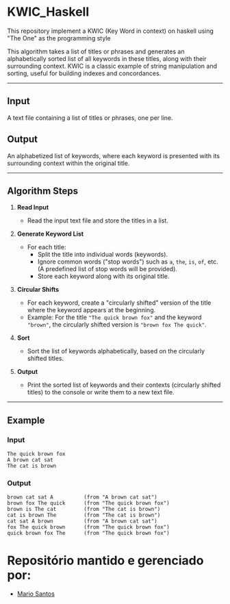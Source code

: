 # KWIC_Haskell
This repository implement a KWIC (Key Word in context) on haskell using "The One" as the programming style


This algorithm takes a list of titles or phrases and generates an alphabetically sorted list of all keywords in these titles, along with their surrounding context. KWIC is a classic example of string manipulation and sorting, useful for building indexes and concordances.

---

## Input  
A text file containing a list of titles or phrases, one per line.

## Output  
An alphabetized list of keywords, where each keyword is presented with its surrounding context within the original title.

---

## Algorithm Steps  

1. **Read Input**  
   - Read the input text file and store the titles in a list.

2. **Generate Keyword List**  
   - For each title:
     - Split the title into individual words (keywords).
     - Ignore common words ("stop words") such as `a`, `the`, `is`, `of`, etc. (A predefined list of stop words will be provided).
     - Store each keyword along with its original title.

3. **Circular Shifts**  
   - For each keyword, create a "circularly shifted" version of the title where the keyword appears at the beginning.  
   - Example: For the title `"The quick brown fox"` and the keyword `"brown"`, the circularly shifted version is `"brown fox The quick"`.

4. **Sort**  
   - Sort the list of keywords alphabetically, based on the circularly shifted titles.

5. **Output**  
   - Print the sorted list of keywords and their contexts (circularly shifted titles) to the console or write them to a new text file.

---

## Example  

### Input
```plaintext
The quick brown fox  
A brown cat sat  
The cat is brown
```

### Output
```plaintext
brown cat sat A          (from "A brown cat sat")  
brown fox The quick      (from "The quick brown fox")  
brown is The cat         (from "The cat is brown")  
cat is brown The         (from "The cat is brown")  
cat sat A brown          (from "A brown cat sat")  
fox The quick brown      (from "The quick brown fox")  
quick brown fox The      (from "The quick brown fox")  
```

# Repositório mantido e gerenciado por:
- [Mario Santos](https://github.com/mariosantos-05)


